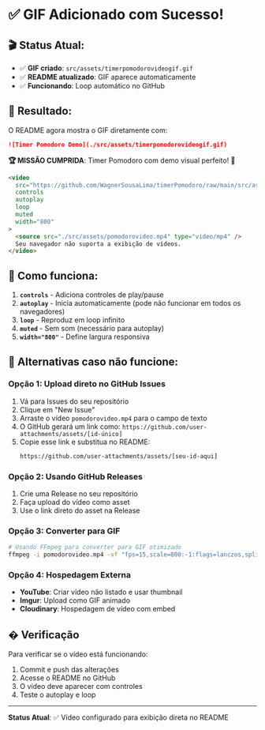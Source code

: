 # ✅ GIF Adicionado com Sucesso!

## 🎬 Status Atual:

- ✅ **GIF criado**: `src/assets/timerpomodorovideogif.gif`
- ✅ **README atualizado**: GIF aparece automaticamente
- ✅ **Funcionando**: Loop automático no GitHub

## 🚀 Resultado:

O README agora mostra o GIF diretamente com:

```markdown
![Timer Pomodoro Demo](./src/assets/timerpomodorovideogif.gif)
```

**🏆 MISSÃO CUMPRIDA**: Timer Pomodoro com demo visual perfeito! 🍅

```html
<video
  src="https://github.com/WagnerSousaLima/timerPomodoro/raw/main/src/assets/pomodorovideo.mp4"
  controls
  autoplay
  loop
  muted
  width="800"
>
  <source src="./src/assets/pomodorovideo.mp4" type="video/mp4" />
  Seu navegador não suporta a exibição de vídeos.
</video>
```

## 🔧 Como funciona:

1. **`controls`** - Adiciona controles de play/pause
2. **`autoplay`** - Inicia automaticamente (pode não funcionar em todos os navegadores)
3. **`loop`** - Reproduz em loop infinito
4. **`muted`** - Sem som (necessário para autoplay)
5. **`width="800"`** - Define largura responsiva

## 📱 Alternativas caso não funcione:

### Opção 1: Upload direto no GitHub Issues

1. Vá para Issues do seu repositório
2. Clique em "New Issue"
3. Arraste o vídeo `pomodorovideo.mp4` para o campo de texto
4. O GitHub gerará um link como: `https://github.com/user-attachments/assets/[id-único]`
5. Copie esse link e substitua no README:
   ```markdown
   https://github.com/user-attachments/assets/[seu-id-aqui]
   ```

### Opção 2: Usando GitHub Releases

1. Crie uma Release no seu repositório
2. Faça upload do vídeo como asset
3. Use o link direto do asset na Release

### Opção 3: Converter para GIF

```bash
# Usando FFmpeg para converter para GIF otimizado
ffmpeg -i pomodorovideo.mp4 -vf "fps=15,scale=800:-1:flags=lanczos,split[s0][s1];[s0]palettegen[p];[s1][p]paletteuse" -loop 0 pomodoro-demo.gif
```

### Opção 4: Hospedagem Externa

- **YouTube**: Criar vídeo não listado e usar thumbnail
- **Imgur**: Upload como GIF animado
- **Cloudinary**: Hospedagem de vídeo com embed

## � Verificação

Para verificar se o vídeo está funcionando:

1. Commit e push das alterações
2. Acesse o README no GitHub
3. O vídeo deve aparecer com controles
4. Teste o autoplay e loop

---

**Status Atual**: ✅ Vídeo configurado para exibição direta no README

